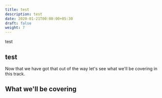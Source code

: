 ```yaml
---
title: test
description: test
date: 2020-01-21T00:00:00+05:30
draft: false
weight: 7
---
```

test

## test


Now that we have got that out of the way let's see what we'll be covering in this track.

## What we'll be covering
